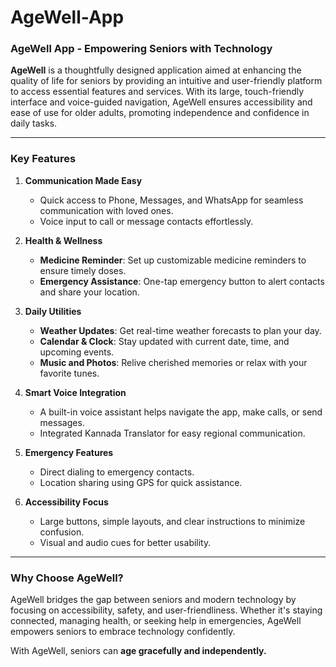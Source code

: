 # AgeWell-App
### **AgeWell App - Empowering Seniors with Technology**

**AgeWell** is a thoughtfully designed application aimed at enhancing the quality of life for seniors by providing an intuitive and user-friendly platform to access essential features and services. With its large, touch-friendly interface and voice-guided navigation, AgeWell ensures accessibility and ease of use for older adults, promoting independence and confidence in daily tasks.

---

### **Key Features**
1. **Communication Made Easy**  
   - Quick access to Phone, Messages, and WhatsApp for seamless communication with loved ones.  
   - Voice input to call or message contacts effortlessly.

2. **Health & Wellness**  
   - **Medicine Reminder**: Set up customizable medicine reminders to ensure timely doses.  
   - **Emergency Assistance**: One-tap emergency button to alert contacts and share your location.  

3. **Daily Utilities**  
   - **Weather Updates**: Get real-time weather forecasts to plan your day.  
   - **Calendar & Clock**: Stay updated with current date, time, and upcoming events.  
   - **Music and Photos**: Relive cherished memories or relax with your favorite tunes.

4. **Smart Voice Integration**  
   - A built-in voice assistant helps navigate the app, make calls, or send messages.  
   - Integrated Kannada Translator for easy regional communication.

5. **Emergency Features**  
   - Direct dialing to emergency contacts.  
   - Location sharing using GPS for quick assistance.

6. **Accessibility Focus**  
   - Large buttons, simple layouts, and clear instructions to minimize confusion.  
   - Visual and audio cues for better usability.

---

### **Why Choose AgeWell?**
AgeWell bridges the gap between seniors and modern technology by focusing on accessibility, safety, and user-friendliness. Whether it's staying connected, managing health, or seeking help in emergencies, AgeWell empowers seniors to embrace technology confidently.

With AgeWell, seniors can **age gracefully and independently.**
